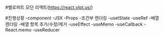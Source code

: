 #벨로퍼트 모던 리액트(https://react.vlpt.us/)

#진행상황
-component
-JSX
-Props -조건부 렌더링
-usetState
-useRef -배열 렌더링 -배열 항목 추가/수정/제거
-useEffect
-useMemo
-useCallback
-React.memo
-useReducer

